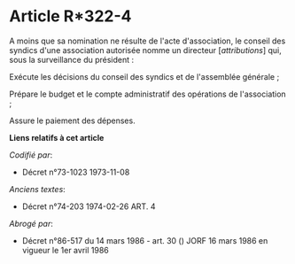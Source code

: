 # Article R*322-4

A moins que sa nomination ne résulte de l'acte d'association, le conseil des syndics d'une association autorisée nomme un
directeur [*attributions*] qui, sous la surveillance du président :

Exécute les décisions du conseil des syndics et de l'assemblée générale ;

Prépare le budget et le compte administratif des opérations de l'association ;

Assure le paiement des dépenses.

**Liens relatifs à cet article**

_Codifié par_:

  - Décret n°73-1023 1973-11-08

_Anciens textes_:

  - Décret n°74-203 1974-02-26 ART. 4

_Abrogé par_:

  - Décret n°86-517 du 14 mars 1986 - art. 30 () JORF 16 mars 1986 en vigueur le 1er avril 1986

